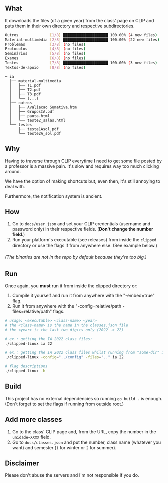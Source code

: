 ## What
It downloads the files (of a given year) from the class' page on CLIP and puts them in their own directory and respective subdirectories.
```bash
Outros              [1/8] ████████████████████ 100.00% (4 new files)
Material-multimédia [2/8] ████████████████████ 100.00% (22 new files)
Problemas           [3/8] (no files)
Protocolos          [4/8] (no files)
Seminários          [5/8] (no files)
Exames              [6/8] (no files)
Testes              [7/8] ████████████████████ 100.00% (3 new files)
Textos-de-apoio     [8/8] (no files)
```
```
─ ia
  ├── material-multimedia
  │   ├── T1.pdf
  │   ├── T2.pdf
  │   ├── T3.pdf
  │   └── (...)
  ├── outros
  │   ├── Avaliacao Sumativa.htm
  │   ├── GruposIA.pdf
  │   ├── pauta.html
  │   └── teste2_salas.html
  └── testes
      ├── teste1Asol.pdf
      └── teste2A_sol.pdf
```
## Why
Having to traverse through CLIP everytime I need to get some file posted by a professor is a massive pain. It's slow and requires way too much clicking around. 

We have the option of making shortcuts but, even then, it's still annoying to deal with.

Furthermore, the notification system is ancient.

## How
1. Go to `docs/user.json` and set your CLIP credentials (username and password only) in their respective fields. (**Don't change the number field**.)
2. Run your platform's executable (see releases) from inside the `clipped` directory or use the flags if from anywhere else. (See example below.)

###### (The binaries are not in the repo by default because they're too big.)

## Run
Once again, you **must** run it from inside the clipped directory or:
1. Compile it yourself and run it from anywhere with the "-embed=true" flag.
2. Run it from anywhere with the "-config=relative/path -files=relative/path" flags.

```bash
# usage: <executable> <class-name> <year>
# the <class-name> is the name in the classes.json file
# the <year> is the last two digits only (2022 -> 22)

# ex.: getting the IA 2022 class files:
./clipped-linux ia 22

# ex.: getting the IA 2022 class files whilst running from "some-dir" inside the "clipped" directory:
./clipped-linux -config="../config" -files=".." ia 22

# flag descriptions
./clipped-linux -h
```

## Build
This project has no external dependencies so running `go build .` is enough. (Don't forget to set the flags if running from outside root.)

## Add more classes
1. Go to the class' CLIP page and, from the URL, copy the number in the `unidade=XXXX` field.
2. Go to `docs/classes.json` and put the number, class name (whatever you want) and semester (`1` for winter or `2` for summer).

## Disclaimer
Please don't abuse the servers and I'm not responsible if you do.
